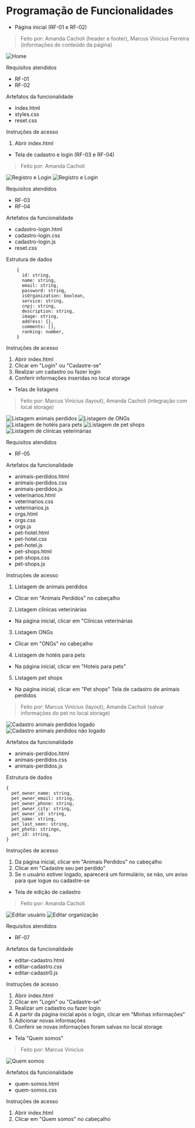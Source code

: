 # Programação de Funcionalidades

- Página inicial (RF-01 e RF-02)

> Feito por: Amanda Cacholi (header e footer), Marcus Vinicius Ferreira (informações do conteúdo da página)

![Home](img/home.png)

Requisitos atendidos

- RF-01
- RF-02

Artefatos da funcionalidade

- index.html
- styles.css
- reset.css

Instruções de acesso

1. Abrir index.html

- Tela de cadastro e login (RF-03 e RF-04)

> Feito por: Amanda Cacholi

![Registro e Login](img/register-and-login-01.png)
![Registro e Login](img/register-and-login-02.png)

Requisitos atendidos

- RF-03
- RF-04

Artefatos da funcionalidade

- cadastro-login.html
- cadastro-login.css
- cadastro-login.js
- reset.css

Estrutura de dados

```
    {
      id: string,
      name: string,
      email: string,
      password: string,
      isOrganization: boolean,
      service: string,
      cnpj: string,
      description: string,
      image: string,
      address: {},
      comments: [],
      ranking: number,
    }
```

Instruções de acesso

1. Abrir index.html
2. Clicar em "Login" ou "Cadastre-se"
3. Realizar um cadastro ou fazer login
4. Conferir informações inseridas no local storage

- Telas de listagens

> Feito por: Marcus Vinícius (layout), Amanda Cacholi (integração com local storage)

![Listagem animais perdidos](img/list-lost-pets.png)
![Listagem de ONGs](img/list-ongs.png)
![Listagem de hotéis para pets](img/list-pet-hotel.png)
![Listagem de pet shops](img/list-pet-shop.png)
![Listagem de clínicas veterinárias](img/list-vet.png)

Requisitos atendidos

- RF-05

Artefatos da funcionalidade

- animais-perdidos.html
- animais-perdidos.css
- animais-perdidos.js
- veterinarios.html
- veterinarios.css
- veterinarios.js
- orgs.html
- orgs.css
- orgs.js
- pet-hotel.html
- pet-hotel.css
- pet-hotel.js
- pet-shops.html
- pet-shops.css
- pet-shops.js

Instruções de acesso

1. Listagem de animais perdidos

- Clicar em "Animais Perdidos" no cabeçalho

2. Listagem clínicas veterinárias

- Na página inicial, clicar em "Clínicas veterinárias

3. Listagem ONGs

- Clicar em "ONGs" no cabeçalho

4. Listagem de hotéis para pets

- Na página inicial, clicar em "Hoteis para pets"

5. Listagem pet shops

- Na página inicial, clicar em "Pet shops"
  Tela de cadastro de animais perdidos

> Feito por: Marcus Vinícius (layout), Amanda Cacholi (salvar informações do pet no local storage)

![Cadastro animais perdidos logado](img/lost-pet-register-logged.png)
![Cadastro animais perdidos não logado](img/lost-pet-register-not-logged.png)

Artefatos da funcionalidade

- animais-perdidos.html
- animais-perdidos.css
- animais-perdidos.js

Estrutura de dados

```
{
  pet_owner_name: string,
  pet_owner_email: string,
  pet_owner_phone: string,
  pet_owner_city: string,
  pet_owner_id: string,
  pet_name: string,
  pet_last_seen: string,
  pet_photo: stringo,
  pet_id: string,
}
```

Instruções de acesso

1. Da página inicial, clicar em "Animais Perdidos" no cabeçalho
2. Clicar em "Cadastre seu pet perdido"
3. Se o usuário estiver logado, aparecerá um formulário, se não, um aviso para que logue ou cadastre-se

- Tela de edição de cadastro

> Feito por: Amanda Cacholi

![Editar usuário](img/edit-user.png)
![Editar organização](img/edit-org.png)

Requisitos atendidos

- RF-07

Artefatos da funcionalidade

- editar-cadastro.html
- editar-cadastro.css
- editar-cadastr0.js

Instruções de acesso

1. Abrir index.html
2. Clicar em "Login" ou "Cadastre-se"
3. Realizar um cadastro ou fazer login
4. A partir da página inicial após o login, clicar em "Minhas informações"
5. Adicionar novas informações
6. Conferir se novas informações foram salvas no local storage

- Tela "Quem somos"

> Feito por: Marcus Vinicius

![Quem somos](img/about.png)

Artefatos da funcionalidade

- quem-somos.html
- quem-somos.css

Instruções de acesso

1. Abrir index.html
2. Clicar em "Quem somos" no cabeçalho
